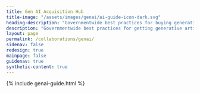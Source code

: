 ```yaml
---
title: Gen AI Acquisition Hub
title-image: "/assets/images/genai/ai-guide-icon-dark.svg"
heading-description: "Governmentwide best practices for buying generative artificial intelligence."
description: "Governmentwide best practices for getting generative artificial intelligence and related infrastructure."
layout: page
permalink: /collaborations/genai/
sidenav: false
redesign: true
mainpage: false
guidenav: true
synthetic-content: true
---
```


{% include genai-guide.html %}
